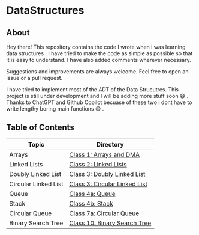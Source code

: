 # DataStructures

## About

Hey there! This repository contains the code I wrote when i was learning data structures . I have tried to make the code as simple as possible so that it is easy to understand. I have also added comments wherever necessary.  

Suggestions and improvements are always welcome. Feel free to open an issue or a pull request.

I have tried to implement most of the ADT of the Data Strucutres. This project is still under development and I will be adding more stuff soon :smile: . Thanks to ChatGPT and Github Copilot becuase of these two i dont have to write lengthy boring main functions :smile: .

## Table of Contents

| Topic                       | Directory                                |
|-----------------------------|------------------------------------------|
| Arrays                      | [Class 1: Arrays and DMA](./class1_arrays_dma/)  |
| Linked Lists                | [Class 2: Linked Lists](./class2_linked_list/)  |
| Doubly Linked List          | [Class 3: Doubly Linked List](./class3_doubly_linked_list/)  |
| Circular Linked List        | [Class 3: Circular Linked List](./class3_circular_linked_list/)  |
| Queue                       | [Class 4a: Queue](./class4a_queue/)  |
| Stack                       | [Class 4b: Stack](./class4b_stack/)  |
| Circular Queue              | [Class 7a: Circular Queue](./class7a_circular_queue/)  |
| Binary Search Tree         | [Class 10: Binary Search Tree](./class10_BST/)  |
